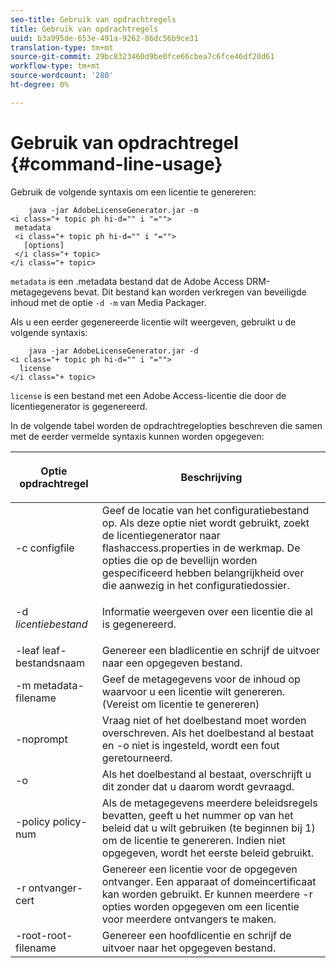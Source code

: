 ```yaml
---
seo-title: Gebruik van opdrachtregels
title: Gebruik van opdrachtregels
uuid: b3a995de-653e-491a-9262-86dc56b9ce31
translation-type: tm+mt
source-git-commit: 29bc8323460d9be0fce66cbea7c6fce46df20d61
workflow-type: tm+mt
source-wordcount: '280'
ht-degree: 0%

---
```



# Gebruik van opdrachtregel {#command-line-usage}

Gebruik de volgende syntaxis om een licentie te genereren:

```
    java -jar AdobeLicenseGenerator.jar -m 
<i class="+ topic ph hi-d="" i "="">
 metadata 
 <i class="+ topic ph hi-d="" i "="">
   [options]
 </i class="+ topic>
</i class="+ topic>
```

`metadata` is een .metadata bestand dat de Adobe Access DRM-metagegevens bevat. Dit bestand kan worden verkregen van beveiligde inhoud met de optie `-d -m` van Media Packager.

Als u een eerder gegenereerde licentie wilt weergeven, gebruikt u de volgende syntaxis:

```
    java -jar AdobeLicenseGenerator.jar -d 
<i class="+ topic ph hi-d="" i "="">
  license
</i class="+ topic>
```

`license` is een bestand met een Adobe Access-licentie die door de licentiegenerator is gegenereerd.

In de volgende tabel worden de opdrachtregelopties beschreven die samen met de eerder vermelde syntaxis kunnen worden opgegeven:

<table frame="all" colsep="1" rowsep="1" class="+ topic/table adobe-d/table " id="table_skr_vry_n4"> 
 <thead class="- topic/thead "> 
  <tr rowsep="1" class="- topic/row "> 
   <th colname="1" class="- topic/entry entry"> <p class="- topic/p ">Optie opdrachtregel </p> </th> 
   <th colname="2" class="- topic/entry entry"> <p class="- topic/p ">Beschrijving </p> </th> 
  </tr> 
 </thead>
 <tbody class="- topic/tbody "> 
  <tr rowsep="1" class="- topic/row "> 
   <td colname="1" class="- topic/entry "><span class="+ topic/ph pr-d/codeph codeph">-c configfile</span> </td> 
   <td colname="2" class="- topic/entry "> Geef de locatie van het configuratiebestand op. Als deze optie niet wordt gebruikt, zoekt de licentiegenerator naar flashaccess.properties in de werkmap. De opties die op de bevellijn worden gespecificeerd hebben belangrijkheid over die aanwezig in het configuratiedossier. </td> 
  </tr> 
  <tr rowsep="1" class="- topic/row "> 
   <td colname="1" class="- topic/entry "> <p class="- topic/p ">-d <i class="+ topic/ph hi-d/i "><span class="+ topic/ph pr-d/codeph codeph"> licentiebestand</span></i> </p> </td> 
   <td colname="2" class="- topic/entry "> Informatie weergeven over een licentie die al is gegenereerd. </td> 
  </tr> 
  <tr rowsep="1" class="- topic/row "> 
   <td colname="1" class="- topic/entry "><span class="+ topic/ph pr-d/codeph codeph">-leaf leaf-bestandsnaam</span> </td> 
   <td colname="2" class="- topic/entry "> Genereer een bladlicentie en schrijf de uitvoer naar een opgegeven bestand. </td> 
  </tr> 
  <tr rowsep="1" class="- topic/row "> 
   <td colname="1" class="- topic/entry "><span class="+ topic/ph pr-d/codeph codeph">-m metadata-filename</span> </td> 
   <td colname="2" class="- topic/entry "> Geef de metagegevens voor de inhoud op waarvoor u een licentie wilt genereren. (Vereist om licentie te genereren) </td> 
  </tr> 
  <tr rowsep="1" class="- topic/row "> 
   <td colname="1" class="- topic/entry "><span class="codeph"> -noprompt</span> </td> 
   <td colname="2" class="- topic/entry ">Vraag niet of het doelbestand moet worden overschreven. Als het doelbestand al bestaat en <span class="codeph"> -o</span> niet is ingesteld, wordt een fout geretourneerd. </td> 
  </tr> 
  <tr rowsep="1" class="- topic/row "> 
   <td colname="1" class="- topic/entry "><span class="codeph"> -o</span> </td> 
   <td colname="2" class="- topic/entry "> Als het doelbestand al bestaat, overschrijft u dit zonder dat u daarom wordt gevraagd. </td> 
  </tr> 
  <tr rowsep="1" class="- topic/row "> 
   <td colname="1" class="- topic/entry "><span class="+ topic/ph pr-d/codeph codeph">-policy policy-num</span> </td> 
   <td colname="2" class="- topic/entry "> Als de metagegevens meerdere beleidsregels bevatten, geeft u het nummer op van het beleid dat u wilt gebruiken (te beginnen bij 1) om de licentie te genereren. Indien niet opgegeven, wordt het eerste beleid gebruikt. </td> 
  </tr> 
  <tr rowsep="1" class="- topic/row "> 
   <td colname="1" class="- topic/entry "><span class="+ topic/ph pr-d/codeph codeph">-r ontvanger-cert</span> </td> 
   <td colname="2" class="- topic/entry ">Genereer een licentie voor de opgegeven ontvanger. Een apparaat of domeincertificaat kan worden gebruikt. Er kunnen meerdere <span class="+ topic/ph pr-d/codeph codeph"> -r </span>opties worden opgegeven om een licentie voor meerdere ontvangers te maken. </td> 
  </tr> 
  <tr rowsep="0" class="- topic/row "> 
   <td colname="1" class="- topic/entry "><span class="+ topic/ph pr-d/codeph codeph">-root-root-filename</span> </td> 
   <td colname="2" class="- topic/entry "> Genereer een hoofdlicentie en schrijf de uitvoer naar het opgegeven bestand. </td> 
  </tr> 
 </tbody> 
</table>

